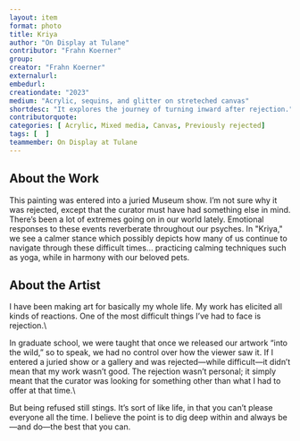 ```yaml
---
layout: item
format: photo
title: Kriya
author: "On Display at Tulane"
contributor: "Frahn Koerner"
group: 
creator: "Frahn Koerner"
externalurl: 
embedurl: 
creationdate: "2023"
medium: "Acrylic, sequins, and glitter on streteched canvas"
shortdesc: "It explores the journey of turning inward after rejection."
contributorquote: 
categories: [ Acrylic, Mixed media, Canvas, Previously rejected]
tags: [  ]
teammember: On Display at Tulane
---
```


## About the Work

This painting was entered into a juried Museum show. I’m not sure why it was rejected, except that the curator must have had something else in mind. There’s been a lot of extremes going on in our world lately. Emotional responses to these events reverberate throughout our psyches. In "Kriya," we see a calmer stance which possibly depicts how many of us continue to navigate through these difficult times… practicing calming techniques such as yoga, while in harmony with our beloved pets. 

## About the Artist

I have been making art for basically my whole life. My work has elicited all kinds of reactions. One of the most difficult things I’ve had to face is rejection.\

In graduate school, we were taught that once we released our artwork “into the wild,” so to speak, we had no control over how the viewer saw it. If I entered a juried show or a gallery and was rejected—while difficult—it didn’t mean that my work wasn’t good. The rejection wasn’t personal; it simply meant that the curator was looking for something other than what I had to offer at that time.\

But being refused still stings. It’s sort of like life, in that you can’t please everyone all the time. I believe the point is to dig deep within and always be—and do—the best that you can.
